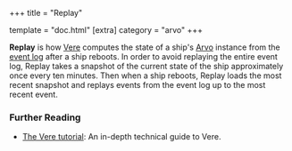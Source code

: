 +++
title = "Replay"

template = "doc.html"
[extra]
category = "arvo"
+++

**Replay** is how [Vere](../vere) computes the state of a ship's [Arvo](../arvo) instance from the [event log](../eventlog) after a ship reboots. In order to avoid replaying the entire event log, Replay takes a snapshot of the current state of the ship approximately once every ten minutes. Then when a ship reboots, Replay loads the most recent snapshot and replays events from the event log up to the most recent event.

### Further Reading

- [The Vere tutorial](/docs/vere/): An in-depth technical guide to Vere.
